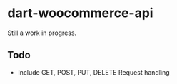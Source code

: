 # dart-woocommerce-api

Still a work in progress.

## Todo
- Include GET, POST, PUT, DELETE Request handling
